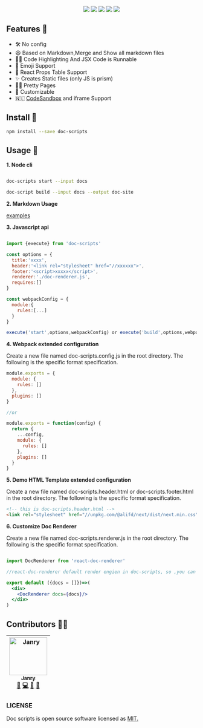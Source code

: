 <p align="center">
<img src="https://img.alicdn.com/tfs/TB1fk0Qy3HqK1RjSZFEXXcGMXXa-1616-626.png">
<a href="https://www.npmjs.com/package/doc-scripts"><img src="https://img.shields.io/npm/v/doc-scripts.svg"></a>
<a href="https://travis-ci.com/janryWang/doc-scripts"><img src="https://travis-ci.com/janryWang/doc-scripts.svg?branch=master"></a>
<a href="https://standardjs.com"><img src="https://img.shields.io/badge/code_style-standard-brightgreen.svg"></a>
<img  src="https://img.alicdn.com/tfs/TB1N2p6y4jaK1RjSZFAXXbdLFXa-4044-3097.png">
</p>

## Features 🦑

- 🛠 No config
- 😆 Based on Markdown,Merge and Show all markdown files
- 👩‍💻 Code Highlighting And JSX Code is Runnable
- 💯 Emoji Support
- 🍖 React Props Table Support
- ✨ Creates Static files (only JS is prism)
- 🏳️‍🌈 Pretty Pages
- 🦄 Customizable
- 🇳🇱 [CodeSandbox](https://codesandbox.io/) and iframe Support

## Install 🦅

```bash
npm install --save doc-scripts
```

## Usage 🌈

**1. Node cli**

```bash

doc-scripts start --input docs

doc-script build --input docs --output doc-site

```

**2. Markdown Usage**

[examples](./examples/README.md)

**3. Javascript api**

```javascript

import {execute} from 'doc-scripts'

const options = {
  title:'xxxx',
  header:'<link rel="stylesheet" href="//xxxxxx">',
  footer:'<script>xxxxx</script>',
  renderer:'./doc-renderer.js',
  requires:[]
}

const webpackConfig = {
  module:{
    rules:[...]
  }
}

execute('start',options,webpackConfig) or execute('build',options,webpackConfig)

```

**4. Webpack extended configuration**

Create a new file named doc-scripts.config.js in the root directory. The
following is the specific format specification.

```javascript
module.exports = {
  module: {
    rules: []
  },
  plugins: []
}

//or

module.exports = function(config) {
  return {
    ...config,
    module: {
      rules: []
    },
    plugins: []
  }
}
```

**5. Demo HTML Template extended configuration**

Create a new file named doc-scripts.header.html or doc-scripts.footer.html in
the root directory. The following is the specific format specification.

```html
<!-- this is doc-scripts.header.html -->
<link rel="stylesheet" href="//unpkg.com/@alifd/next/dist/next.min.css" />
```

**6. Customize Doc Renderer**

Create a new file named doc-scripts.renderer.js  in
the root directory. The following is the specific format specification.

```jsx

import DocRenderer from 'react-doc-renderer'

//react-doc-renderer default render engien in doc-scripts, so ,you can continue to reuse this component in doc-scripts.renderer.js, or you can completely override its behavior.

export default ({docs = []})=>(
  <div>
    <DocRenderer docs={docs}/>
  </div>
)

```


## Contributors 💪🏻

<!-- ALL-CONTRIBUTORS-LIST:START  -->
<!-- prettier-ignore -->
| [<img src="https://avatars0.githubusercontent.com/u/4060976?v=4" width="100px;" alt="Janry"/><br /><sub><b>Janry</b></sub>](https://github.com/janryWang)<br />[📖](https://github.com/janrywang/doc-scripts/commits?author=janryWang "Documentation") [💻](https://github.com/janrywang/doc-scripts/commits?author=janryWang "Code") [👀](#review-janryWang "Reviewed Pull Requests") [🤔](#ideas-janryWang "Ideas, Planning, & Feedback") |
| :---: |
<!-- ALL-CONTRIBUTORS-LIST:END -->

### LICENSE

Doc scripts is open source software licensed as [MIT.](./LICENSE)
